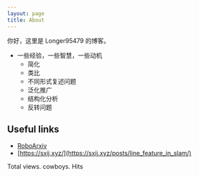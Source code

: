 ```yaml
---
layout: page
title: About
---
```


你好，这里是 Longer95479 的博客。

- 一些经验，一些智慧，一些动机
    - 简化
    - 类比
    - 不同形式复述问题
    - 泛化推广
    - 结构化分析
    - 反转问题

## Useful links

- [RoboArxiv](https://qiaozhijian.github.io/RoboArxiv/)
- [https://sxij.xyz/](https://sxij.xyz/posts/line_feature_in_slam/)



Total <span id="busuanzi_value_site_pv"></span> views.
<span id="busuanzi_value_site_uv"></span> cowboys.
<span id="busuanzi_value_page_pv"></span> Hits